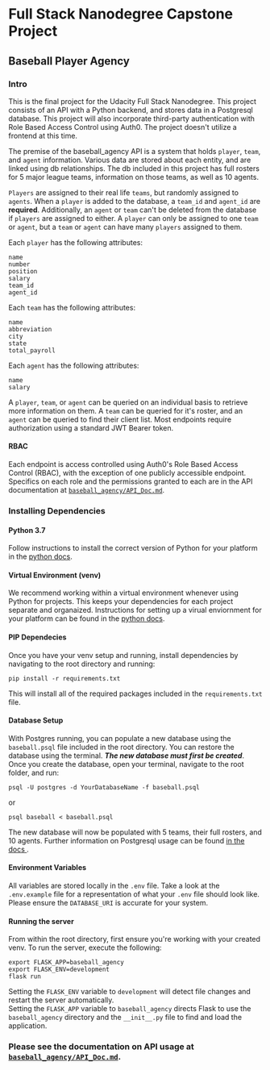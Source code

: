 # Full Stack Nanodegree Capstone Project

## Baseball Player Agency

### Intro
This is the final project for the Udacity Full Stack Nanodegree. This project
consists of an API with a Python backend, and stores data in a Postgresql
database. This project will also incorporate third-party authentication with
Role Based Access Control using Auth0. The project doesn't utilize a frontend at
this time.

The premise of the baseball_agency API is a system that holds `player`, `team`, 
and `agent` information. Various data are stored about each entity, and are
linked using db relationships. The db included in this project has full
rosters for 5 major league teams, information on those teams, as well as 10
agents.

`Players` are assigned to their real life `teams`, but randomly assigned to
`agents`. When a `player` is added to the database, a `team_id` and `agent_id` 
are **required**. Additionally, an `agent` or `team` can't be deleted from the
database if `players` are assigned to either. A `player` can only be assigned to
one `team` or `agent`, but a `team` or `agent` can have many `players` assigned
to them.

Each `player` has the following attributes:
```
name
number
position
salary
team_id
agent_id
```
Each `team` has the following attributes:
```
name
abbreviation
city
state
total_payroll
```
Each `agent` has the following attributes:
```
name
salary
```  
A `player`, `team`, or `agent` can be queried on an individual basis to
retrieve more information on them. A `team` can be queried for it's roster, and 
an `agent` can be queried to find their client list. Most endpoints require
authorization using a standard JWT Bearer token.

#### RBAC
Each endpoint is access controlled using Auth0's Role Based Access Control
(RBAC), with the exception of one publicly accessible endpoint. Specifics on
each role and the permissions granted to each are in the API documentation at
[`baseball_agency/API_Doc.md`](baseball_agency/API_Doc.md).

### Installing Dependencies
#### Python 3.7
Follow instructions to install the correct version of Python for your platform
in the [python docs](https://docs.python.org/3/using/index.html).

#### Virtual Environment (venv)
We recommend working within a virtual environment whenever using Python for 
projects. This keeps your dependencies for each project separate and organaized.
Instructions for setting up a virual enviornment for your platform can be found 
in the [python docs](https://packaging.python.org/guides/installing-using-pip-and-virtual-environments/).

#### PIP Dependecies
Once you have your venv setup and running, install dependencies by navigating
 to the root directory and running:
 ```
 pip install -r requirements.txt
```
This will install all of the required packages included in the `requirements.txt`
file.

#### Database Setup
With Postgres running, you can populate a new database using the `baseball.psql`
file included in the root directory. You can restore the database using the
terminal. **_The new database must first be created_**. Once you create the
database, open your terminal, navigate to the root folder, and run:

`psql -U postgres -d YourDatabaseName -f baseball.psql`

or

`psql baseball < baseball.psql`

The new database will now be populated with 5 teams, their full rosters, and
10 agents. Further information on Postgresql usage can be found [in the docs
](https://www.postgresql.org/docs/12/index.html).

#### Environment Variables
All variables are stored locally in the `.env` file. Take a look at the 
`.env.example` file for a representation of what your `.env` file should look 
like. Please ensure the `DATABASE_URI` is accurate for your system.

#### Running the server
From within the root directory, first ensure you're working with your created
venv. To run the server, execute the following:
```
export FLASK_APP=baseball_agency
export FLASK_ENV=development
flask run
```
Setting the `FLASK_ENV` variable to `development` will detect file changes and
restart the server automatically.   
Setting the `FLASK_APP` variable to `baseball_agency` directs Flask to use
the `baseball_agency` directory and the `__init__.py` file to find and load the
application.

### Please see the documentation on API usage at [`baseball_agency/API_Doc.md`](baseball_agency/API_Doc.md).